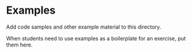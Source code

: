 Examples
===========================

Add code samples and other example material to this directory.

When students need to use examples as a boilerplate for an exercise, put them here.
